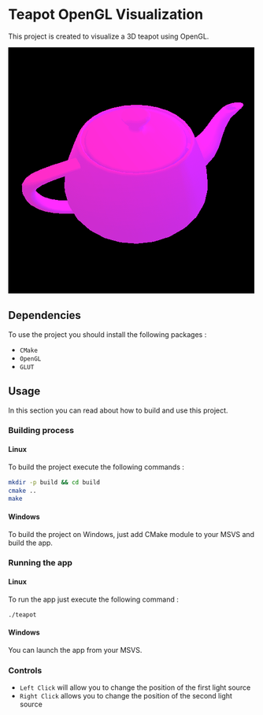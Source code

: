 # Teapot OpenGL Visualization

This project is created to visualize a 3D teapot using OpenGL.

![Carpet](docs/images/teapot.png)

## Dependencies

To use the project you should install the following packages :

* `CMake`
* `OpenGL`
* `GLUT`

## Usage

In this section you can read about how to build and use this project.

### Building process

#### Linux

To build the project execute the following commands :

```bash
mkdir -p build && cd build
cmake ..
make
```

#### Windows

To build the project on Windows, just add CMake module to your MSVS and build the app.

### Running the app

#### Linux

To run the app just execute the following command :

``` bash
./teapot
```

#### Windows

You can launch the app from your MSVS.

### Controls

* `Left Click` will allow you to change the position of the first light source
* `Right Click` allows you to change the position of the second light source
